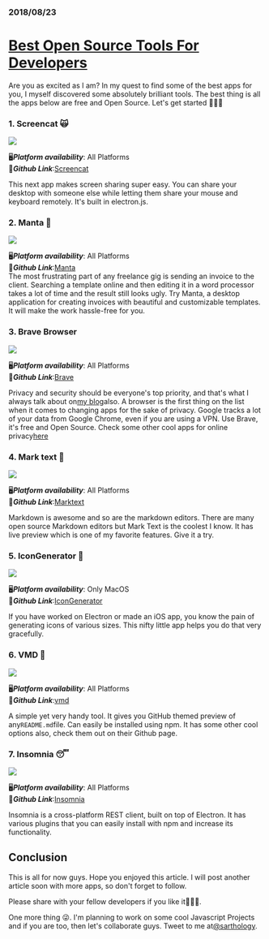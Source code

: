 ### 2018/08/23

# [Best Open Source Tools For Developers](https://dev.to/sarthology/best-open-source-tools-for-developers--300f)

Are you as excited as I am? In my quest to find some of the best apps for you, I myself discovered some absolutely brilliant tools. The best thing is all the apps below are free and Open Source. Let's get started 🏃🏻‍♂️

### 1. Screencat 🙀

[![](https://res.cloudinary.com/practicaldev/image/fetch/s--PErENk1q--/c_limit%2Cf_auto%2Cfl_progressive%2Cq_66%2Cw_880/https://github.com/maxogden/screencat/raw/master/img/remote-control.gif)](https://res.cloudinary.com/practicaldev/image/fetch/s--PErENk1q--/c_limit%2Cf_auto%2Cfl_progressive%2Cq_66%2Cw_880/https://github.com/maxogden/screencat/raw/master/img/remote-control.gif)

🖥_**Platform availability**_: All Platforms  
🔗_**Github Link**_:[Screencat](https://github.com/maxogden/screencat)

This next app makes screen sharing super easy. You can share your desktop with someone else while letting them share your mouse and keyboard remotely. It's built in electron.js.

### 2. Manta 💸

[![](https://res.cloudinary.com/practicaldev/image/fetch/s--jxs7C1Ut--/c_limit%2Cf_auto%2Cfl_progressive%2Cq_auto%2Cw_880/https://i.imgur.com/wwGYH3k.png)](https://res.cloudinary.com/practicaldev/image/fetch/s--jxs7C1Ut--/c_limit%2Cf_auto%2Cfl_progressive%2Cq_auto%2Cw_880/https://i.imgur.com/wwGYH3k.png)

🖥_**Platform availability**_: All Platforms  
🔗_**Github Link**_:[Manta](https://github.com/hql287/Manta)  
The most frustrating part of any freelance gig is sending an invoice to the client. Searching a template online and then editing it in a word processor takes a lot of time and the result still looks ugly. Try Manta, a desktop application for creating invoices with beautiful and customizable templates. It will make the work hassle-free for you.

### 3. Brave Browser

[![](https://res.cloudinary.com/practicaldev/image/fetch/s--THyjUKP1--/c_limit%2Cf_auto%2Cfl_progressive%2Cq_auto%2Cw_880/https://i.imgur.com/FfUrlmI.jpg)](https://res.cloudinary.com/practicaldev/image/fetch/s--THyjUKP1--/c_limit%2Cf_auto%2Cfl_progressive%2Cq_auto%2Cw_880/https://i.imgur.com/FfUrlmI.jpg)

🖥_**Platform availability**_: All Platforms  
🔗_**Github Link**_:[Brave](https://github.com/brave/browser-laptop)

Privacy and security should be everyone's top priority, and that's what I always talk about on[my blog](https://medium.com/@Sarthaksharma0)also. A browser is the first thing on the list when it comes to changing apps for the sake of privacy. Google tracks a lot of your data from Google Chrome, even if you are using a VPN. Use Brave, it's free and Open Source. Check some other cool apps for online privacy[here](https://medium.com/naturehub/the-only-apps-you-need-to-ensure-online-privacy-344d36afc45f)

### 4. Mark text 📝

[![](https://res.cloudinary.com/practicaldev/image/fetch/s--J3nMTJ1---/c_limit%2Cf_auto%2Cfl_progressive%2Cq_auto%2Cw_880/https://github.com/marktext/marktext/raw/master/doc/dark.jpg)](https://res.cloudinary.com/practicaldev/image/fetch/s--J3nMTJ1---/c_limit%2Cf_auto%2Cfl_progressive%2Cq_auto%2Cw_880/https://github.com/marktext/marktext/raw/master/doc/dark.jpg)

🖥_**Platform availability**_: All Platforms  
🔗_**Github Link**_:[Marktext](https://github.com/marktext/marktext/)

Markdown is awesome and so are the markdown editors. There are many open source Markdown editors but Mark Text is the coolest I know. It has live preview which is one of my favorite features. Give it a try.

### 5. IconGenerator 👾

[![](https://res.cloudinary.com/practicaldev/image/fetch/s--KKKP0VwC--/c_limit%2Cf_auto%2Cfl_progressive%2Cq_66%2Cw_880/https://github.com/onmyway133/IconGenerator/raw/master/Screenshots/gif.gif)](https://res.cloudinary.com/practicaldev/image/fetch/s--KKKP0VwC--/c_limit%2Cf_auto%2Cfl_progressive%2Cq_66%2Cw_880/https://github.com/onmyway133/IconGenerator/raw/master/Screenshots/gif.gif)

🖥_**Platform availability**_: Only MacOS  
🔗_**Github Link**_:[IconGenerator](https://github.com/onmyway133/IconGenerator)

If you have worked on Electron or made an iOS app, you know the pain of generating icons of various sizes. This nifty little app helps you do that very gracefully.

### 6. VMD 🌁

[![](https://res.cloudinary.com/practicaldev/image/fetch/s--Pwy_Eed1--/c_limit%2Cf_auto%2Cfl_progressive%2Cq_auto%2Cw_880/https://i.imgur.com/43FdX7A.png)](https://res.cloudinary.com/practicaldev/image/fetch/s--Pwy_Eed1--/c_limit%2Cf_auto%2Cfl_progressive%2Cq_auto%2Cw_880/https://i.imgur.com/43FdX7A.png)

🖥_**Platform availability**_: All Platforms  
🔗_**Github Link**_:[vmd](https://github.com/yoshuawuyts/vmd)

A simple yet very handy tool. It gives you GitHub themed preview of any`README.md`file. Can easily be installed using npm. It has some other cool options also, check them out on their Github page.

### 7. Insomnia 😴

[![](https://res.cloudinary.com/practicaldev/image/fetch/s--5hfHFL03--/c_limit%2Cf_auto%2Cfl_progressive%2Cq_auto%2Cw_880/https://raw.githubusercontent.com/getinsomnia/insomnia/master/screenshots/main.png)](https://res.cloudinary.com/practicaldev/image/fetch/s--5hfHFL03--/c_limit%2Cf_auto%2Cfl_progressive%2Cq_auto%2Cw_880/https://raw.githubusercontent.com/getinsomnia/insomnia/master/screenshots/main.png)

🖥_**Platform availability**_: All Platforms  
🔗_**Github Link**_:[Insomnia](https://github.com/getinsomnia/insomnia)

Insomnia is a cross-platform REST client, built on top of Electron. It has various plugins that you can easily install with npm and increase its functionality.

## Conclusion

This is all for now guys. Hope you enjoyed this article. I will post another article soon with more apps, so don't forget to follow.

Please share with your fellow developers if you like it👨🏻‍💻.

One more thing 😜. I'm planning to work on some cool Javascript Projects and if you are too, then let's collaborate guys. Tweet to me at[@sarthology](https://twitter.com/sarthology).

